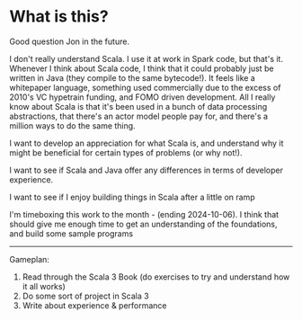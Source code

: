 # What is this?

Good question Jon in the future.

I don't really understand Scala. I use it at work in Spark code, but that's it.
Whenever I think about Scala code, I think that it could probably just be written
in Java (they compile to the same bytecode!). It feels like a whitepaper language,
something used commercially due to the excess of 2010's VC hypetrain funding, and
FOMO driven development. All I really know about Scala is that it's been used in 
a bunch of data processing abstractions, that there's an actor model people 
pay for, and there's a million ways to do the same thing.

I want to develop an appreciation for what Scala is, and understand why it might
be beneficial for certain types of problems (or why not!).

I want to see if Scala and Java offer any differences in terms of developer
experience.

I want to see if I enjoy building things in Scala after a little on ramp

I'm timeboxing this work to the month - (ending 2024-10-06). I think that should
give me enough time to get an understanding of the foundations, and build some
sample programs

---

Gameplan:

1. Read through the Scala 3 Book (do exercises to try and understand how it all works)
2. Do some sort of project in Scala 3
3. Write about experience & performance